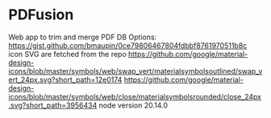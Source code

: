 # PDFusion
Web app to trim and merge PDF
DB Options:
https://gist.github.com/bmaupin/0ce79806467804fdbbf8761970511b8c
icon SVG are fetched from the repo
 https://github.com/google/material-design-icons/blob/master/symbols/web/swap_vert/materialsymbolsoutlined/swap_vert_24px.svg?short_path=12e0174
 https://github.com/google/material-design-icons/blob/master/symbols/web/close/materialsymbolsrounded/close_24px.svg?short_path=3956434
 node version 20.14.0